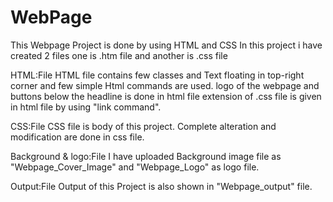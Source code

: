 # WebPage
This Webpage Project is done by using HTML and CSS
In this project i have created 2 files one is .htm file and another is .css file

HTML:File
HTML file contains few classes and Text floating in top-right corner and few simple Html commands are used.
logo of the webpage and buttons below the headline is done in html file
extension of .css file is given in html file by using "link command".

CSS:File
CSS file is body of this project.
Complete alteration and modification are done in css file.

Background & logo:File
I have uploaded Background image file as "Webpage_Cover_Image" and "Webpage_Logo" as logo file. 

Output:File
Output of this Project is also shown in "Webpage_output" file.


